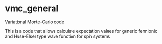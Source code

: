 vmc_general
===========

Variational Monte-Carlo code

This is a code that allows calculate expectation values for generic fermionic and Huse-Elser type wave function for spin systems


